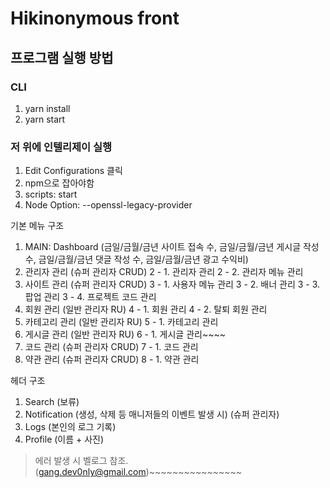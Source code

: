 # Hikinonymous front

## 프로그램 실행 방법
### CLI
1. yarn install
2. yarn start

### 저 위에 인텔리제이 실행
1. Edit Configurations 클릭
2. npm으로 잡아야함
3. scripts: start
4. Node Option: --openssl-legacy-provider 

기본 메뉴 구조
1. MAIN: Dashboard (금일/금월/금년 사이트 접속 수, 금일/금월/금년 게시글 작성 수, 금일/금월/금년 댓글 작성 수, 금일/금월/금년 광고 수익비)
2. 관리자 관리 (슈퍼 관리자 CRUD)
2 - 1. 관리자 관리
2 - 2. 관리자 메뉴 관리
3. 사이트 관리 (슈퍼 관리자 CRUD)
3 - 1. 사용자 메뉴 관리
3 - 2. 배너 관리 
3 - 3. 팝업 관리
3 - 4. 프로젝트 코드 관리
4. 회원 관리 (일반 관리자 RU)
4 - 1. 회원 관리
4 - 2. 탈퇴 회원 관리
5. 카테고리 관리 (일반 관리자 RU)
5 - 1. 카테고리 관리
6. 게시글 관리 (일반 관리자 RU)
6 - 1. 게시글 관리~~~~
7. 코드 관리 (슈퍼 관리자 CRUD)
7 - 1. 코드 관리
8. 약관 관리 (슈퍼 관리자 CRUD)
8 - 1. 약관 관리

헤더 구조
1. Search (보류)
2. Notification (생성, 삭제 등 매니저들의 이벤트 발생 시) (슈퍼 관리자)
3. Logs (본인의 로그 기록)
4. Profile (이름 + 사진)


> 에러 발생 시 벨로그 참조. (gang.dev0nly@gmail.com)~~~~~~~~~~~~~~~~
